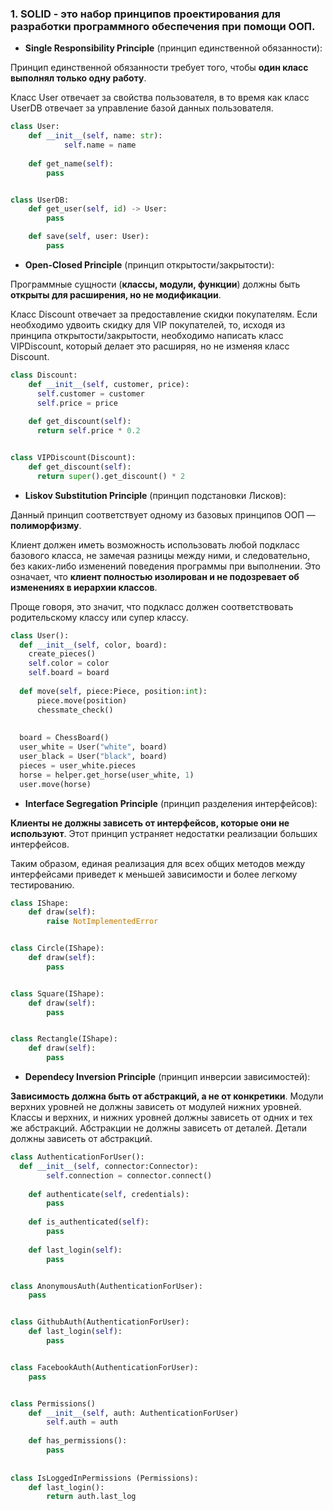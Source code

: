 ### 1. SOLID - это набор принципов проектирования для разработки программного обеспечения при помощи ООП.

* **Single Responsibility Principle** (принцип единственной обязанности):

Принцип единственной обязанности требует того, чтобы **один класс выполнял только одну работу**.

Класс User отвечает за свойства пользователя, в то время как класс UserDB отвечает за управление базой данных пользователя. 

```python
class User:
    def __init__(self, name: str):
            self.name = name
    
    def get_name(self):
        pass


class UserDB:
    def get_user(self, id) -> User:
        pass

    def save(self, user: User):
        pass
```
* **Open-Closed Principle** (принцип открытости/закрытости):

Программные сущности (**классы, модули, функции**) должны быть **открыты для расширения, но не модификации**.

Класс Discount отвечает за предоставление скидки покупателям. Если необходимо удвоить скидку для VIP покупателей, то, исходя из принципа открытости/закрытости, необходимо написать класс VIPDiscount, который делает это расширяя, но не изменяя класс Discount. 

```python
class Discount:
    def __init__(self, customer, price):
      self.customer = customer
      self.price = price
      
    def get_discount(self):
      return self.price * 0.2


class VIPDiscount(Discount):
    def get_discount(self):
      return super().get_discount() * 2
```

* **Liskov Substitution Principle** (принцип подстановки Лисков):

Данный принцип соответствует одному из базовых принципов ООП — **полиморфизму**.

Клиент должен иметь возможность использовать любой подкласс базового класса, не замечая разницы между ними, и следовательно, без каких-либо изменений поведения программы при выполнении. Это означает, что **клиент полностью изолирован и не подозревает об изменениях в иерархии классов**.

Проще говоря, это значит, что подкласс должен соответствовать родительскому классу или супер классу.

```python
class User():
  def __init__(self, color, board):
    create_pieces()
    self.color = color
    self.board = board
    
  def move(self, piece:Piece, position:int):
      piece.move(position)
      chessmate_check()
      
      
  board = ChessBoard()
  user_white = User("white", board)
  user_black = User("black", board)
  pieces = user_white.pieces
  horse = helper.get_horse(user_white, 1)
  user.move(horse)
```

* **Interface Segregation Principle** (принцип разделения интерфейсов):

**Клиенты не должны зависеть от интерфейсов, которые они не используют**. Этот принцип устраняет недостатки реализации больших интерфейсов. 

Таким образом, единая реализация для всех общих методов между интерфейсами приведет к меньшей зависимости и более легкому тестированию.

```python
class IShape:
    def draw(self):
        raise NotImplementedError


class Circle(IShape):
    def draw(self):
        pass


class Square(IShape):
    def draw(self):
        pass


class Rectangle(IShape):
    def draw(self):
        pass
```

* **Dependecy Inversion Principle** (принцип инверсии зависимостей):

**Зависимость должна быть от абстракций, а не от конкретики**. Модули верхних уровней не должны зависеть от модулей нижних уровней. Классы и верхних, и нижних уровней должны зависеть от одних и тех же абстракций. Абстракции не должны зависеть от деталей. Детали должны зависеть от абстракций.

```python
class AuthenticationForUser():
  def __init__(self, connector:Connector):
		self.connection = connector.connect()
	
	def authenticate(self, credentials):
		pass
    
	def is_authenticated(self):
		pass	
    
	def last_login(self):
		pass


class AnonymousAuth(AuthenticationForUser):
	pass


class GithubAuth(AuthenticationForUser):
	def last_login(self):
		pass


class FacebookAuth(AuthenticationForUser):
	pass


class Permissions()
	def __init__(self, auth: AuthenticationForUser)
		self.auth = auth
		
	def has_permissions():
		pass
		
    
class IsLoggedInPermissions (Permissions):
	def last_login():
		return auth.last_log
```
